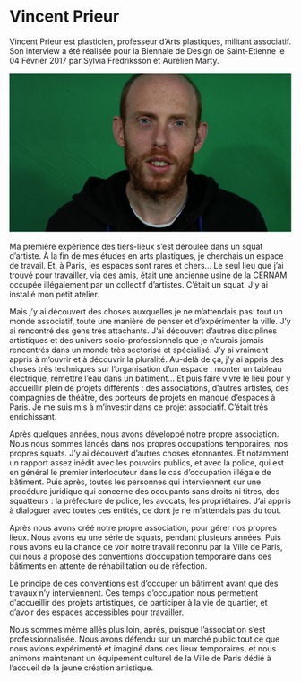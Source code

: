 # Vincent Prieur

Vincent Prieur est plasticien, professeur d’Arts plastiques, militant associatif. Son interview a été réalisée pour la Biennale de Design de Saint-Etienne le 04 Février 2017 par Sylvia Fredriksson et Aurélien Marty.

![](../.gitbook/assets/vincent_prieur.png)

Ma première expérience des tiers-lieux s’est déroulée dans un squat d’artiste. À la fin de mes études en arts plastiques, je cherchais un espace de travail. Et, à Paris, les espaces sont rares et chers... Le seul lieu que j’ai trouvé pour travailler, via des amis, était une ancienne usine de la CERNAM occupée illégalement par un collectif d’artistes. C’était un squat. J’y ai installé mon petit atelier.

Mais j’y ai découvert des choses auxquelles je ne m’attendais pas: tout un monde associatif, toute une manière de penser et d’expérimenter la ville. J’y ai rencontré des gens très attachants. J’ai découvert d’autres disciplines artistiques et des univers socio-professionnels que je n’aurais jamais rencontrés dans un monde très sectorisé et spécialisé. J’y ai vraiment appris à m’ouvrir et à découvrir la pluralité. Au-delà de ça, j’y ai appris des choses très techniques sur l’organisation d’un espace : monter un tableau électrique, remettre l’eau dans un bâtiment… Et puis faire vivre le lieu pour y accueillir plein de projets différents : des associations, d’autres artistes, des compagnies de théâtre, des porteurs de projets en manque d’espaces à Paris. Je me suis mis à m’investir dans ce projet associatif. C’était très enrichissant.

Après quelques années, nous avons développé notre propre association. Nous nous sommes lancés dans nos propres occupations temporaires, nos propres squats. J’y ai découvert d’autres choses étonnantes. Et notamment un rapport assez inédit avec les pouvoirs publics, et avec la police, qui est en général le premier interlocuteur dans le cas d’occupation illégale de bâtiment. Puis après, toutes les personnes qui interviennent sur une procédure juridique qui concerne des occupants sans droits ni titres, des squatteurs : la préfecture de police, les avocats, les propriétaires. J’ai appris à dialoguer avec toutes ces entités, ce dont je ne m’attendais pas du tout.

Après nous avons créé notre propre association, pour gérer nos propres lieux. Nous avons eu une série de squats, pendant plusieurs années. Puis nous avons eu la chance de voir notre travail reconnu par la Ville de Paris, qui nous a proposé des conventions d’occupation temporaire dans des bâtiments en attente de réhabilitation ou de réfection.

Le principe de ces conventions est d’occuper un bâtiment avant que des travaux n’y interviennent. Ces temps d’occupation nous permettent d'accueillir des projets artistiques, de participer à la vie de quartier, et d’avoir des espaces accessibles pour travailler.

Nous sommes même allés plus loin, après, puisque l’association s’est professionnalisée. Nous avons défendu sur un marché public tout ce que nous avions expérimenté et imaginé dans ces lieux temporaires, et nous animons maintenant un équipement culturel de la Ville de Paris dédié à l’accueil de la jeune création artistique.

